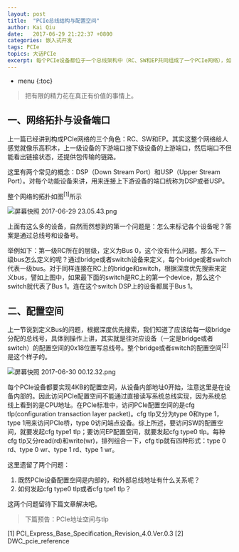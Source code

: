 ```yaml
---
layout: post
title:  "PCIe总线结构与配置空间"
author: Kai Qiu
date:   2017-06-29 21:22:37 +0800
categories: 嵌入式开发
tags: PCIe
topics: 大话PCIe
excerpt: 每个PCIe设备都位于一个总线架构中（RC、SW和EP共同组成了一个PCIe网络），如何组织这些设备，以及如何访问这些设备呢？
---
```


* menu
{:toc}

> 把有限的精力花在真正有价值的事情上。

## 一、网络拓扑与设备端口

上一篇已经讲到构成PCIe网络的三个角色：RC、SW和EP。其实这整个网络给人感觉就像乐高积木，上一级设备的下游端口接下级设备的上游端口，然后端口不但能看出链接状态，还提供包传输的链路。

这里有两个常见的概念：DSP（Down Stream Port）和USP（Upper Stream Port）。对每个功能设备来讲，用来连接上下游设备的端口统称为DSP或者USP。

整个网络的拓扑如图<sup>[1]</sup>所示

![屏幕快照 2017-06-29 23.05.43.png](https://ooo.0o0.ooo/2017/06/29/59551778d8a07.png)


上面有这么多的设备，自然而然想到的第一个问题是：怎么来标记各个设备呢？答案是通过总线号和设备号。

举例如下：第一级RC所在的层级，定义为Bus 0，这个没有什么问题。那么下一级bus怎么定义的呢？通过bridge或者switch设备来定义，每个bridge或者switch代表一级bus。对于同样连接在RC上的bridge和switch，根据深度优先搜索来定义bus，譬如上图中，如果最下面的switch是RC上的第一个device，那么这个switch就代表了Bus 1。连在这个switch DSP上的设备都属于Bus 1。

## 二、配置空间

上一节说到定义Bus的问题，根据深度优先搜索，我们知道了应该给每一级bridge分配的总线号，具体到操作上讲，其实就是往对应设备（一定是bridge或者switch）的配置空间的0x18位置写总线号。整个bridge或者switch的配置空间<sup>[2]</sup>是这个样子的。

![屏幕快照 2017-06-30 00.12.32.png](https://ooo.0o0.ooo/2017/06/30/595527060d2fe.png)

每个PCIe设备都要实现4KB的配置空间，从设备内部地址0开始，注意这里是在设备内部的。因此访问PCIe配置空间不能通过直接读写系统总线实现，因为系统总线上看到的是CPU地址。在PCIe标准中，访问PCIe配置空间的是cfg tlp(configuration transaction layer packet)。cfg tlp又分为type 0和type 1，type 1用来访问PCIe桥，type 0访问端点设备。综上所述，要访问SW的配置空间，就要发起cfg type1 tlp；要访问EP配置空间，就要发起cfg type0 tlp。每种cfg tlp又分read(rd)和write(wr)，排列组合一下，cfg tlp就有四种形式：type 0 rd、type 0 wr、type 1 rd、type 1 wr。

这里遗留了两个问题：

1. 既然PCIe设备配置空间是内部的，和外部总线地址有什么关系呢？
2. 如何发起cfg type0 tlp或者cfg tpe1 tlp？

这两个问题留待下篇文章解决吧。

> 下篇预告：PCIe地址空间与tlp

[1] PCI_Express_Base_Specification_Revision_4.0.Ver.0.3
[2] DWC_pcie_reference
